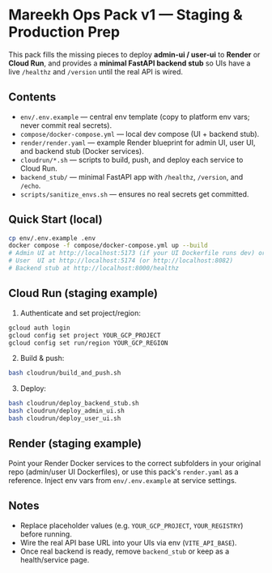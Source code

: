 # Mareekh Ops Pack v1 — Staging & Production Prep

This pack fills the missing pieces to deploy **admin-ui / user-ui** to **Render** or **Cloud Run**,
and provides a **minimal FastAPI backend stub** so UIs have a live `/healthz` and `/version` until
the real API is wired.

## Contents
- `env/.env.example` — central env template (copy to platform env vars; never commit real secrets).
- `compose/docker-compose.yml` — local dev compose (UI + backend stub).
- `render/render.yaml` — example Render blueprint for admin UI, user UI, and backend stub (Docker services).
- `cloudrun/*.sh` — scripts to build, push, and deploy each service to Cloud Run.
- `backend_stub/` — minimal FastAPI app with `/healthz`, `/version`, and `/echo`.
- `scripts/sanitize_envs.sh` — ensures no real secrets get committed.

## Quick Start (local)
```bash
cp env/.env.example .env
docker compose -f compose/docker-compose.yml up --build
# Admin UI at http://localhost:5173 (if your UI Dockerfile runs dev) or http://localhost:8081 for static
# User  UI at http://localhost:5174 (or http://localhost:8082)
# Backend stub at http://localhost:8000/healthz
```

## Cloud Run (staging example)
1. Authenticate and set project/region:
```bash
gcloud auth login
gcloud config set project YOUR_GCP_PROJECT
gcloud config set run/region YOUR_GCP_REGION
```
2. Build & push:
```bash
bash cloudrun/build_and_push.sh
```
3. Deploy:
```bash
bash cloudrun/deploy_backend_stub.sh
bash cloudrun/deploy_admin_ui.sh
bash cloudrun/deploy_user_ui.sh
```

## Render (staging example)
Point your Render Docker services to the correct subfolders in your original repo (admin/user UI Dockerfiles),
or use this pack's `render.yaml` as a reference. Inject env vars from `env/.env.example` at service settings.

## Notes
- Replace placeholder values (e.g. `YOUR_GCP_PROJECT`, `YOUR_REGISTRY`) before running.
- Wire the real API base URL into your UIs via env (`VITE_API_BASE`).
- Once real backend is ready, remove `backend_stub` or keep as a health/service page.
